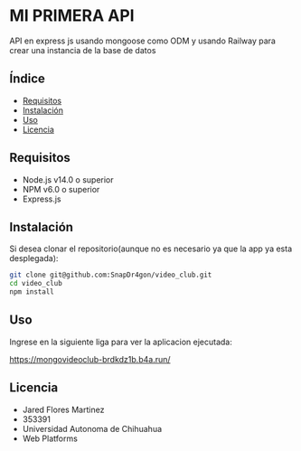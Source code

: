 # MI PRIMERA API

API en express js usando mongoose como ODM y usando Railway para crear una instancia de la base de datos

## Índice

- [Requisitos](#requisitos)
- [Instalación](#instalación)
- [Uso](#uso)
- [Licencia](#licencia)

## Requisitos

- Node.js v14.0 o superior
- NPM v6.0 o superior
- Express.js

## Instalación

Si desea clonar el repositorio(aunque no es necesario ya que la app ya esta desplegada):

```bash
git clone git@github.com:SnapDr4gon/video_club.git
cd video_club
npm install
```

## Uso

Ingrese en la siguiente liga para ver la aplicacion ejecutada:

https://mongovideoclub-brdkdz1b.b4a.run/

## Licencia

- Jared Flores Martinez
- 353391
- Universidad Autonoma de Chihuahua
- Web Platforms
